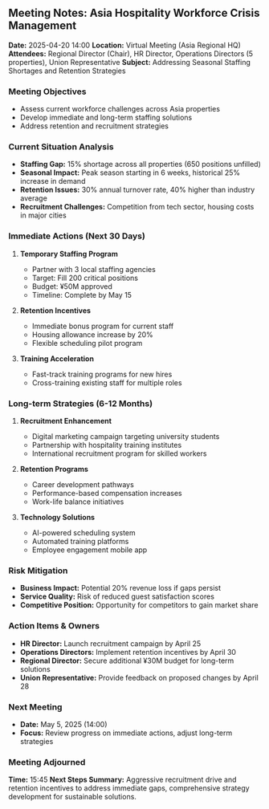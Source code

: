 ## Meeting Notes: Asia Hospitality Workforce Crisis Management

**Date:** 2025-04-20 14:00
**Location:** Virtual Meeting (Asia Regional HQ)
**Attendees:** Regional Director (Chair), HR Director, Operations Directors (5 properties), Union Representative
**Subject:** Addressing Seasonal Staffing Shortages and Retention Strategies

### Meeting Objectives
- Assess current workforce challenges across Asia properties
- Develop immediate and long-term staffing solutions
- Address retention and recruitment strategies

### Current Situation Analysis
- **Staffing Gap:** 15% shortage across all properties (650 positions unfilled)
- **Seasonal Impact:** Peak season starting in 6 weeks, historical 25% increase in demand
- **Retention Issues:** 30% annual turnover rate, 40% higher than industry average
- **Recruitment Challenges:** Competition from tech sector, housing costs in major cities

### Immediate Actions (Next 30 Days)
1. **Temporary Staffing Program**
   - Partner with 3 local staffing agencies
   - Target: Fill 200 critical positions
   - Budget: ¥50M approved
   - Timeline: Complete by May 15

2. **Retention Incentives**
   - Immediate bonus program for current staff
   - Housing allowance increase by 20%
   - Flexible scheduling pilot program

3. **Training Acceleration**
   - Fast-track training programs for new hires
   - Cross-training existing staff for multiple roles

### Long-term Strategies (6-12 Months)
1. **Recruitment Enhancement**
   - Digital marketing campaign targeting university students
   - Partnership with hospitality training institutes
   - International recruitment program for skilled workers

2. **Retention Programs**
   - Career development pathways
   - Performance-based compensation increases
   - Work-life balance initiatives

3. **Technology Solutions**
   - AI-powered scheduling system
   - Automated training platforms
   - Employee engagement mobile app

### Risk Mitigation
- **Business Impact:** Potential 20% revenue loss if gaps persist
- **Service Quality:** Risk of reduced guest satisfaction scores
- **Competitive Position:** Opportunity for competitors to gain market share

### Action Items & Owners
- **HR Director:** Launch recruitment campaign by April 25
- **Operations Directors:** Implement retention incentives by April 30
- **Regional Director:** Secure additional ¥30M budget for long-term solutions
- **Union Representative:** Provide feedback on proposed changes by April 28

### Next Meeting
- **Date:** May 5, 2025 (14:00)
- **Focus:** Review progress on immediate actions, adjust long-term strategies

### Meeting Adjourned
**Time:** 15:45
**Next Steps Summary:** Aggressive recruitment drive and retention incentives to address immediate gaps, comprehensive strategy development for sustainable solutions.